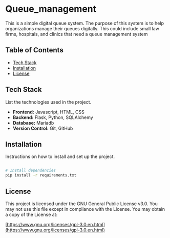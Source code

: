 # Queue_management
This is a simple digital queue system. The purpose of this system is to help organizations manage their queues digitally. This could include small law firms, hospitals, and clinics that need a queue management system

## Table of Contents

- [Tech Stack](#tech-stack)
- [Installation](#installation)
- [License](#license)


## Tech Stack

List the technologies used in the project.

- **Frontend:** Javascript, HTML, CSS
- **Backend:** Flask, Python, SQLAlchemy
- **Database:** Mariadb
- **Version Control:** Git, GitHub

## Installation

Instructions on how to install and set up the project.

```bash

# Install dependencies
pip install -r requirements.txt
```
## License

This project is licensed under the GNU General Public License v3.0. You may not use this file except in compliance with the License. You may obtain a copy of the License at:

[https://www.gnu.org/licenses/gpl-3.0.en.html](https://www.gnu.org/licenses/gpl-3.0.en.html)


